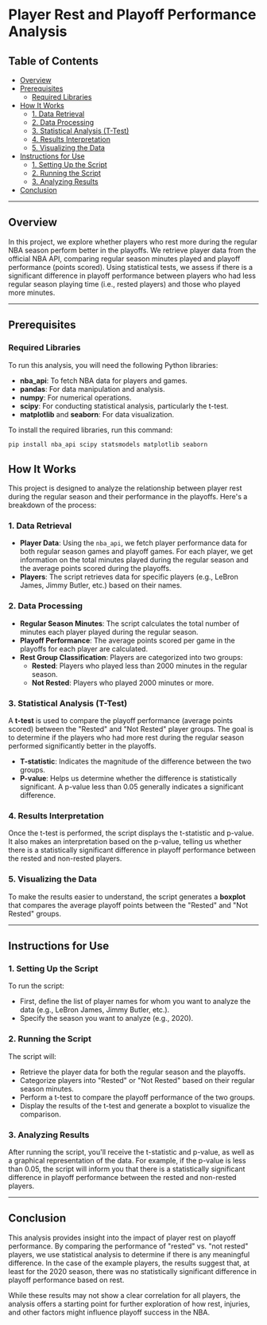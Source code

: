 # Player Rest and Playoff Performance Analysis

## Table of Contents
- [Overview](#overview)
- [Prerequisites](#prerequisites)
  - [Required Libraries](#required-libraries)
- [How It Works](#how-it-works)
  - [1. Data Retrieval](#1-data-retrieval)
  - [2. Data Processing](#2-data-processing)
  - [3. Statistical Analysis (T-Test)](#3-statistical-analysis-t-test)
  - [4. Results Interpretation](#4-results-interpretation)
  - [5. Visualizing the Data](#5-visualizing-the-data)
- [Instructions for Use](#instructions-for-use)
  - [1. Setting Up the Script](#1-setting-up-the-script)
  - [2. Running the Script](#2-running-the-script)
  - [3. Analyzing Results](#3-analyzing-results)
- [Conclusion](#conclusion)

---

## Overview

In this project, we explore whether players who rest more during the regular NBA season perform better in the playoffs. We retrieve player data from the official NBA API, comparing regular season minutes played and playoff performance (points scored). Using statistical tests, we assess if there is a significant difference in playoff performance between players who had less regular season playing time (i.e., rested players) and those who played more minutes.

---

## Prerequisites

### Required Libraries

To run this analysis, you will need the following Python libraries:

- **nba_api**: To fetch NBA data for players and games.
- **pandas**: For data manipulation and analysis.
- **numpy**: For numerical operations.
- **scipy**: For conducting statistical analysis, particularly the t-test.
- **matplotlib** and **seaborn**: For data visualization.

To install the required libraries, run this command:

```bash
pip install nba_api scipy statsmodels matplotlib seaborn
```

## How It Works

This project is designed to analyze the relationship between player rest during the regular season and their performance in the playoffs. Here's a breakdown of the process:

### 1. Data Retrieval
- **Player Data**: Using the `nba_api`, we fetch player performance data for both regular season games and playoff games. For each player, we get information on the total minutes played during the regular season and the average points scored during the playoffs.
- **Players**: The script retrieves data for specific players (e.g., LeBron James, Jimmy Butler, etc.) based on their names.

### 2. Data Processing
- **Regular Season Minutes**: The script calculates the total number of minutes each player played during the regular season.
- **Playoff Performance**: The average points scored per game in the playoffs for each player are calculated.
- **Rest Group Classification**: Players are categorized into two groups:
  - **Rested**: Players who played less than 2000 minutes in the regular season.
  - **Not Rested**: Players who played 2000 minutes or more.

### 3. Statistical Analysis (T-Test)
A **t-test** is used to compare the playoff performance (average points scored) between the "Rested" and "Not Rested" player groups. The goal is to determine if the players who had more rest during the regular season performed significantly better in the playoffs.

- **T-statistic**: Indicates the magnitude of the difference between the two groups.
- **P-value**: Helps us determine whether the difference is statistically significant. A p-value less than 0.05 generally indicates a significant difference.

### 4. Results Interpretation
Once the t-test is performed, the script displays the t-statistic and p-value. It also makes an interpretation based on the p-value, telling us whether there is a statistically significant difference in playoff performance between the rested and non-rested players.

### 5. Visualizing the Data
To make the results easier to understand, the script generates a **boxplot** that compares the average playoff points between the "Rested" and "Not Rested" groups.

---

## Instructions for Use

### 1. Setting Up the Script
To run the script:
- First, define the list of player names for whom you want to analyze the data (e.g., LeBron James, Jimmy Butler, etc.).
- Specify the season you want to analyze (e.g., 2020).

### 2. Running the Script
The script will:
- Retrieve the player data for both the regular season and the playoffs.
- Categorize players into "Rested" or "Not Rested" based on their regular season minutes.
- Perform a t-test to compare the playoff performance of the two groups.
- Display the results of the t-test and generate a boxplot to visualize the comparison.

### 3. Analyzing Results
After running the script, you'll receive the t-statistic and p-value, as well as a graphical representation of the data. For example, if the p-value is less than 0.05, the script will inform you that there is a statistically significant difference in playoff performance between the rested and non-rested players.

---

## Conclusion

This analysis provides insight into the impact of player rest on playoff performance. By comparing the performance of "rested" vs. "not rested" players, we use statistical analysis to determine if there is any meaningful difference. In the case of the example players, the results suggest that, at least for the 2020 season, there was no statistically significant difference in playoff performance based on rest.

While these results may not show a clear correlation for all players, the analysis offers a starting point for further exploration of how rest, injuries, and other factors might influence playoff success in the NBA.

